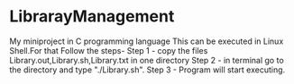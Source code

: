 # LibrarayManagement
My miniproject in C programming language 
This can be executed in Linux Shell.For that Follow the steps-
Step 1 - copy the files Library.out,Library.sh,Library.txt in one directory
Step 2 - in terminal go to the directory and type "./Library.sh".
Step 3 - Program will start executing.
